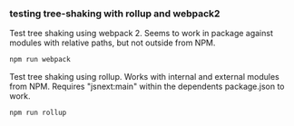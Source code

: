 ### testing tree-shaking with rollup and webpack2

Test tree shaking using webpack 2. Seems to work in package against modules with relative paths, but not outside from NPM.
```sh
npm run webpack
```

Test tree shaking using rollup.  Works with internal and external modules from NPM. Requires "jsnext:main" within the dependents
package.json to work.
```sh
npm run rollup
```
